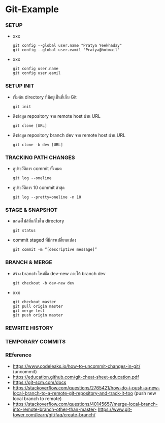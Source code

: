 # Git-Example

### SETUP

- xxx

      git config --global user.name "Pratya Yeekhaday"
      git config --global user.eamil "Pratya@hotmail"

- xxx

      git config user.name
      git config user.eamil

### SETUP INIT

- เริ่มต้น directory ที่มีอยู่เป็นที่เก็บ Git

      git init 
      
- ดึงข้อมูล repository จาก remote host ผ่าน URL

      git clone [URL]
      
- ดึงข้อมูล repository branch dev จาก remote host ผ่าน URL

      git clone -b dev [URL]

### TRACKING PATH CHANGES

- ดูประวัติการ commit ทั้งหมด

      git log --oneline

- ดูประวัติการ 10 commit ล่าสุด 

      git log --pretty=oneline -n 10

### STAGE & SNAPSHOT

- แสดงไฟล์ที่แก้ไขใน directory

      git status

- commit staged ที่มีการเปลี่ยนแปลง 

      git commit -m “[descriptive message]”
      
### BRANCH & MERGE
   
- สร้าง branch ใหม่ชื่อ dev-new ภายใต้ branch dev
 
      git checkout -b dev-new dev

- xxx

      git checkout master
      git pull origin master
      git merge test
      git push origin master

### REWRITE HISTORY

### TEMPORARY COMMITS

### REference

- https://www.codeleaks.io/how-to-uncommit-changes-in-git/ (uncommit)
- https://education.github.com/git-cheat-sheet-education.pdf
- https://git-scm.com/docs
- https://stackoverflow.com/questions/2765421/how-do-i-push-a-new-local-branch-to-a-remote-git-repository-and-track-it-too (push new local branch to remote)
- https://stackoverflow.com/questions/40145657/merge-local-branch-into-remote-branch-other-than-master- https://www.git-tower.com/learn/git/faq/create-branch/
